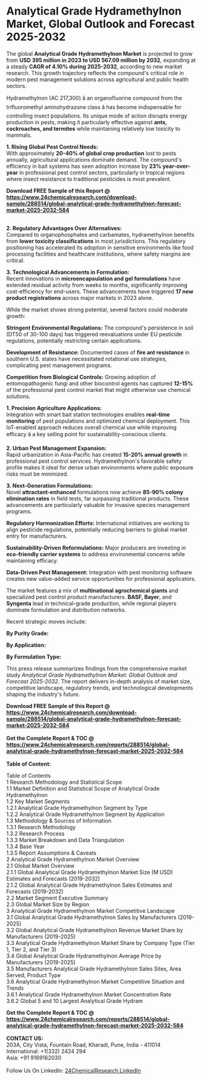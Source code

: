 <h1>Analytical Grade Hydramethylnon Market, Global Outlook and Forecast 2025-2032</h1><p>The global <strong>Analytical Grade Hydramethylnon Market</strong> is projected to grow from <strong>USD 395 million in 2023 to USD 567.09 million by 2032</strong>, expanding at a steady <strong>CAGR of 4.10% during 2025-2032</strong>, according to new market research. This growth trajectory reflects the compound's critical role in modern pest management solutions across agricultural and public health sectors.</p><p>Hydramethylnon (AC 217,300) â an organofluorine compound from the trifluoromethyl aminohydrazone class â has become indispensable for controlling insect populations. Its unique mode of action disrupts energy production in pests, making it particularly effective against <strong>ants, cockroaches, and termites</strong> while maintaining relatively low toxicity to mammals.</p><p><strong>1. Rising Global Pest Control Needs:</strong><br>
With approximately <strong>20-40% of global crop production</strong> lost to pests annually, agricultural applications dominate demand. The compound's efficiency in bait systems has seen adoption increase by <strong>23% year-over-year</strong> in professional pest control sectors, particularly in tropical regions where insect resistance to traditional pesticides is most prevalent.</p><div><b>Download FREE Sample of this Report @ 
            <a href="https://www.24chemicalresearch.com/download-sample/288514/global-analytical-grade-hydramethylnon-forecast-market-2025-2032-584">
            https://www.24chemicalresearch.com/download-sample/288514/global-analytical-grade-hydramethylnon-forecast-market-2025-2032-584</a></b></div><br><p><strong>2. Regulatory Advantages Over Alternatives:</strong><br>
Compared to organophosphates and carbamates, hydramethylnon benefits from <strong>lower toxicity classifications</strong> in most jurisdictions. This regulatory positioning has accelerated its adoption in sensitive environments like food processing facilities and healthcare institutions, where safety margins are critical.</p><p><strong>3. Technological Advancements in Formulation:</strong><br>
Recent innovations in <strong>microencapsulation and gel formulations</strong> have extended residual activity from weeks to months, significantly improving cost-efficiency for end-users. These advancements have triggered <strong>17 new product registrations</strong> across major markets in 2023 alone.</p><p>While the market shows strong potential, several factors could moderate growth:</p><p><strong>Stringent Environmental Regulations:</strong> The compound's persistence in soil (DT50 of 30-100 days) has triggered reevaluations under EU pesticide regulations, potentially restricting certain applications.</p><p><strong>Development of Resistance:</strong> Documented cases of <strong>fire ant resistance</strong> in southern U.S. states have necessitated rotational use strategies, complicating pest management programs.</p><p><strong>Competition from Biological Controls:</strong> Growing adoption of entomopathogenic fungi and other biocontrol agents has captured <strong>12-15%</strong> of the professional pest control market that might otherwise use chemical solutions.</p><p><strong>1. Precision Agriculture Applications:</strong><br>
Integration with smart bait station technologies enables <strong>real-time monitoring</strong> of pest populations and optimized chemical deployment. This IoT-enabled approach reduces overall chemical use while improving efficacy â a key selling point for sustainability-conscious clients.</p><p><strong>2. Urban Pest Management Expansion:</strong><br>
Rapid urbanization in Asia-Pacific has created <strong>15-20% annual growth</strong> in professional pest control services. Hydramethylnon's favorable safety profile makes it ideal for dense urban environments where public exposure risks must be minimized.</p><p><strong>3. Next-Generation Formulations:</strong><br>
Novel <strong>attractant-enhanced</strong> formulations now achieve <strong>85-90% colony elimination rates</strong> in field tests, far surpassing traditional products. These advancements are particularly valuable for invasive species management programs.</p><p><strong>Regulatory Harmonization Efforts:</strong> International initiatives are working to align pesticide regulations, potentially reducing barriers to global market entry for manufacturers.</p><p><strong>Sustainability-Driven Reformulations:</strong> Major producers are investing in <strong>eco-friendly carrier systems</strong> to address environmental concerns while maintaining efficacy.</p><p><strong>Data-Driven Pest Management:</strong> Integration with pest monitoring software creates new value-added service opportunities for professional applicators.</p><p>The market features a mix of <strong>multinational agrochemical giants</strong> and specialized pest control product manufacturers. <strong>BASF, Bayer</strong>, and <strong>Syngenta</strong> lead in technical-grade production, while regional players dominate formulation and distribution networks.</p><p>Recent strategic moves include:</p><p><strong>By Purity Grade:</strong></p><p><strong>By Application:</strong></p><p><strong>By Formulation Type:</strong></p><p>This press release summarizes findings from the comprehensive market study <em>Analytical Grade Hydramethylnon Market: Global Outlook and Forecast 2025-2032</em>. The report delivers in-depth analysis of market size, competitive landscape, regulatory trends, and technological developments shaping the industry's future.</p><div><b>Download FREE Sample of this Report @ 
            <a href="https://www.24chemicalresearch.com/download-sample/288514/global-analytical-grade-hydramethylnon-forecast-market-2025-2032-584">
            https://www.24chemicalresearch.com/download-sample/288514/global-analytical-grade-hydramethylnon-forecast-market-2025-2032-584</a></b></div><br><div><b>Get the Complete Report & TOC @ 
            <a href="https://www.24chemicalresearch.com/reports/288514/global-analytical-grade-hydramethylnon-forecast-market-2025-2032-584">
            https://www.24chemicalresearch.com/reports/288514/global-analytical-grade-hydramethylnon-forecast-market-2025-2032-584</a></b></div><br>
            <b>Table of Content:</b><p>Table of Contents<br />
1 Research Methodology and Statistical Scope<br />
1.1 Market Definition and Statistical Scope of Analytical Grade Hydramethylnon<br />
1.2 Key Market Segments<br />
1.2.1 Analytical Grade Hydramethylnon Segment by Type<br />
1.2.2 Analytical Grade Hydramethylnon Segment by Application<br />
1.3 Methodology & Sources of Information<br />
1.3.1 Research Methodology<br />
1.3.2 Research Process<br />
1.3.3 Market Breakdown and Data Triangulation<br />
1.3.4 Base Year<br />
1.3.5 Report Assumptions & Caveats<br />
2 Analytical Grade Hydramethylnon Market Overview<br />
2.1 Global Market Overview<br />
2.1.1 Global Analytical Grade Hydramethylnon Market Size (M USD) Estimates and Forecasts (2019-2032)<br />
2.1.2 Global Analytical Grade Hydramethylnon Sales Estimates and Forecasts (2019-2032)<br />
2.2 Market Segment Executive Summary<br />
2.3 Global Market Size by Region<br />
3 Analytical Grade Hydramethylnon Market Competitive Landscape<br />
3.1 Global Analytical Grade Hydramethylnon Sales by Manufacturers (2019-2025)<br />
3.2 Global Analytical Grade Hydramethylnon Revenue Market Share by Manufacturers (2019-2025)<br />
3.3 Analytical Grade Hydramethylnon Market Share by Company Type (Tier 1, Tier 2, and Tier 3)<br />
3.4 Global Analytical Grade Hydramethylnon Average Price by Manufacturers (2019-2025)<br />
3.5 Manufacturers Analytical Grade Hydramethylnon Sales Sites, Area Served, Product Type<br />
3.6 Analytical Grade Hydramethylnon Market Competitive Situation and Trends<br />
3.6.1 Analytical Grade Hydramethylnon Market Concentration Rate<br />
3.6.2 Global 5 and 10 Largest Analytical Grade Hydram</p><div><b>Get the Complete Report & TOC @ 
            <a href="https://www.24chemicalresearch.com/reports/288514/global-analytical-grade-hydramethylnon-forecast-market-2025-2032-584">
            https://www.24chemicalresearch.com/reports/288514/global-analytical-grade-hydramethylnon-forecast-market-2025-2032-584</a></b></div><br><b>CONTACT US:</b><br>
            203A, City Vista, Fountain Road, Kharadi, Pune, India - 411014<br>
            International: +1(332) 2424 294<br>
            Asia: +91 9169162030 <br><br>
            Follow Us On LinkedIn: <a href="https://www.linkedin.com/company/24chemicalresearch/">24ChemicalResearch LinkedIn</a>